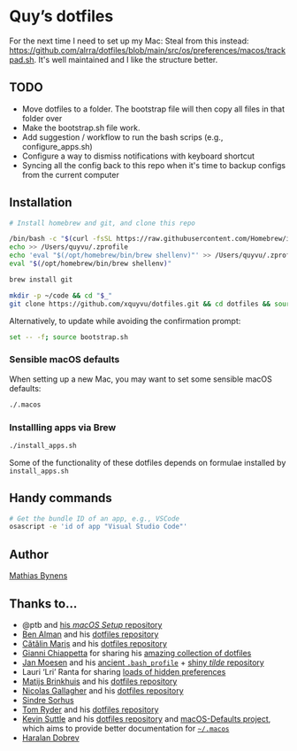 # Quy’s dotfiles

For the next time I need to set up my Mac: Steal from this instead: <https://github.com/alrra/dotfiles/blob/main/src/os/preferences/macos/trackpad.sh>. It's well maintained and I like the structure better.

## TODO

- Move dotfiles to a folder. The bootstrap file will then copy all files in that folder over
- Make the bootstrap.sh file work.
- Add suggestion / workflow to run the bash scrips (e.g., configure_apps.sh)
- Configure a way to dismiss notifications with keyboard shortcut
- Syncing all the config back to this repo when it's time to backup configs from the current computer

## Installation

```bash
# Install homebrew and git, and clone this repo

/bin/bash -c "$(curl -fsSL https://raw.githubusercontent.com/Homebrew/install/HEAD/install.sh)"
echo >> /Users/quyvu/.zprofile
echo 'eval "$(/opt/homebrew/bin/brew shellenv)"' >> /Users/quyvu/.zprofile
eval "$(/opt/homebrew/bin/brew shellenv)"

brew install git

mkdir -p ~/code && cd "$_"
git clone https://github.com/xquyvu/dotfiles.git && cd dotfiles && source bootstrap.sh
```

Alternatively, to update while avoiding the confirmation prompt:

```bash
set -- -f; source bootstrap.sh
```

### Sensible macOS defaults

When setting up a new Mac, you may want to set some sensible macOS defaults:

```bash
./.macos
```

### Installling apps via Brew

```bash
./install_apps.sh
```

Some of the functionality of these dotfiles depends on formulae installed by `install_apps.sh`

## Handy commands

```bash
# Get the bundle ID of an app, e.g., VSCode
osascript -e 'id of app "Visual Studio Code"'
```

## Author

[Mathias Bynens](https://mathiasbynens.be/)

## Thanks to…

- @ptb and [his _macOS Setup_ repository](https://github.com/ptb/mac-setup)
- [Ben Alman](http://benalman.com/) and his [dotfiles repository](https://github.com/cowboy/dotfiles)
- [Cătălin Mariș](https://github.com/alrra) and his [dotfiles repository](https://github.com/alrra/dotfiles)
- [Gianni Chiappetta](https://butt.zone/) for sharing his [amazing collection of dotfiles](https://github.com/gf3/dotfiles)
- [Jan Moesen](http://jan.moesen.nu/) and his [ancient `.bash_profile`](https://gist.github.com/1156154) + [shiny _tilde_ repository](https://github.com/janmoesen/tilde)
- Lauri ‘Lri’ Ranta for sharing [loads of hidden preferences](https://web.archive.org/web/20161104144204/http://osxnotes.net/defaults.html)
- [Matijs Brinkhuis](https://matijs.brinkhu.is/) and his [dotfiles repository](https://github.com/matijs/dotfiles)
- [Nicolas Gallagher](http://nicolasgallagher.com/) and his [dotfiles repository](https://github.com/necolas/dotfiles)
- [Sindre Sorhus](https://sindresorhus.com/)
- [Tom Ryder](https://sanctum.geek.nz/) and his [dotfiles repository](https://sanctum.geek.nz/cgit/dotfiles.git/about)
- [Kevin Suttle](http://kevinsuttle.com/) and his [dotfiles repository](https://github.com/kevinSuttle/dotfiles) and [macOS-Defaults project](https://github.com/kevinSuttle/macOS-Defaults), which aims to provide better documentation for [`~/.macos`](https://mths.be/macos)
- [Haralan Dobrev](https://hkdobrev.com/)

